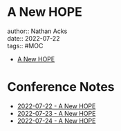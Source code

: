 # A New HOPE

author:: Nathan Acks  
date:: 2022-07-22  
tags:: #MOC

* [A New HOPE](https://xiv.hope.net/)

# Conference Notes

* [2022-07-22 - A New HOPE](../log/2022-07-22-a-new-hope.md)
* [2022-07-23 - A New HOPE](../log/2022-07-23-a-new-hope.md)
* [2022-07-24 - A New HOPE](../log/2022-07-24-a-new-hope.md)
